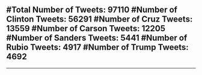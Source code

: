 #Total Number of Tweets: 97110 
#Number of Clinton Tweets: 56291
#Number of Cruz Tweets: 13559
#Number of Carson Tweets: 12205
#Number of Sanders Tweets: 5441
#Number of Rubio Tweets: 4917
#Number of Trump Tweets: 4692
---
---
